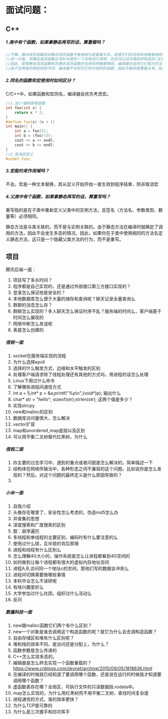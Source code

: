 # 面试问题：

## C++

##### 1.类中有个函数，如果拿静态再写的话，算重载吗？

```c++
//不算。静态成员函数和非静态成员函数不能被视为是重载关系，即使它们的名称和参数都相同。这是因为静态成员函数和非静态成员函数的调用方式和性质是不同的。静态成员函数是属于类的，而不是类的实例的。它们可以在没有类的实例的情况下被调用，只需要使用类名和作用域解析运算符::。静态成员函数不能访问类的非静态成员，因为非静态成员需要一个类的实例。
//另一方面，非静态成员函数必须针对类的一个实例进行调用，并且可以访问类的所有成员(无论是静态的还是非静态的)。
//因此，即使静态成员函数和非静态成员函数的名称和参数都相同，编译器也会将它们视为完全不同的函数。这意味着可以在同一个类中同时定义一个静态成员函数和一个非静态成员函数，它们的名称和参数都相同，而不会出现重载冲突。
//由于这两者的绑定机制不同，编译器不会将它们视为相同的函数，因此不能构成重载关系。如果尝试在同一个类中定义相同名称的静态成员函数和普通成员函数，会导致编译错误。
```

##### 2.同名的函数和宏使用时如何区分？

C/C++中，如果函数和宏同名，编译器会优先考虑宏。

```C++
//1.加()强制使用函数
int foo(int x) {
    return x * 2;
}
#define foo(x) (x + 1)
int main() {
    int a = foo(5);   
    int b = (foo)(5); 
    cout << a << endl;
    cout << b << endl;
}
//2.取消宏定义
#undef func
```

##### 3.宏能约束作用域吗？

不会。宏是一种文本替换，其从定义开始开始一直生效到程序结束，除非取消宏

##### 4.父类中有个函数，如果拿静态再写的话，算重写吗？

重写指的是在子类中重新定义父类中的实例方法，且签名（方法名、参数类型、数量等）必须相同。

静态方法是与类关联的，而不是与实例关联的。由于静态方法在编译时就确定了调用的方法，因此不会发生多态的情况。因此，如果你在子类中使用相同的方法名定义静态方法，这只是一个隐藏父类方法的行为，而不是重写。



## 项目

腾讯后端一面：

1. 项目写了多长时间？
2. 程序都是自己实现的，还是通过外部接口第三方接口实现的？
3. 登录怎么保证他是安全的？
4. 本地数据库怎么便于大量的储存和查询呢？聊天记录全量查询么
5. 群聊的消息怎么存？
6. 群聊怎么实现的？多人聊天怎么保证时序不乱？服务端的时间么，客户端基于时间怎么展现的
7. 网络中断怎么发送呢
8. 表是怎么创建的



##### 信锐一面

1. socket在服务端实现的流程
2. 为什么选择epoll
3. 选择的什么触发方式，边缘和水平触发的区别
4. 处理客户端请求除了线程处理还有其他的方式吗，用进程的话怎么处理
5. Linux下用过什么命令
6. 了解哪些进程间通信方式
7. int a = 5;int* p = &a;printf("%p\n",(void*)p); 输出什么
8. char* str = "hello"; sizeof(str);strlen(str); 这两个值是多少？
9. 实现strcpy
10. new和malloc的区别
11. 数据库访问量很大，怎么解决
12. vector扩容
13. map和unordered_map底层以及区别
14. 可以用平衡二叉树替代红黑树，为什么



##### 信锐二面

1. 你主要的过去学习中，遇到的重点或者问题是怎么解决的，简单描述一下
2. 结构体在网络传输当中，各种形态之间不兼容的这个问题。比如说你是怎么发现的？然后。对这个问题的最终定义是什么原因导致的？
3. 





##### 小米一面

1. 自我介绍
2. 头像存在哪里了，安全性怎么考虑的，伪造md5怎么办
3. 并查集的思想
4. 深度搜索和广度搜索的区别
5. 题：层序遍历
6. 多线程和单线程的主要区别，编码时有什么要注意的么
7. 使用过什么锁，互斥锁的背后原理
7. 进程和线程有什么区别么
7. 怎么理解4G大小的，操作系统是怎么让进程都看到4G空间的
7. 如何做到让每个进程都有很大的虚拟内存地址空间
7. 进程A,B,访问同一个地址c的空间，那他们写的数据会冲突么
7. 进程间切换需要做哪些事情
7. 本科毕业怎么不读研呢
7. 有啥兴趣爱好么
7. 大学参加过什么社团，组织过什么活动么
7. 反问





##### 数篷科技一面

1. new跟malloc函数它们两个有什么区别？
2. new一个对象是谁去调用这个构造函数的呢？就它为什么会去调构造函数？
3. 自由存储区和堆有什么区别呢？
4. 堆和栈的效率不同，是访问还是分配上，为什么？
5. 函数参数是怎么传递的
6. C++怎么实现多态的。
7. 编辑器是怎么样去实现一个函数重载的？https://www.cnblogs.com/skynet/archive/2010/09/05/1818636.html
8. 在编译的时候就已经知道了要调用哪个函数，还是说在运行的时候我才知道要调用哪个函数？
9. 虚函数表存在哪？全局区，可执行文件的只读数据段.rodata中。
10. map怎么实现的，为什么用红黑树而不用平衡二叉树，查找时间复杂度
11. 进程通信的方式，谁的效率更快？
12. 为什么TCP是可靠的
13. 为什么是三次握手和四次挥手
